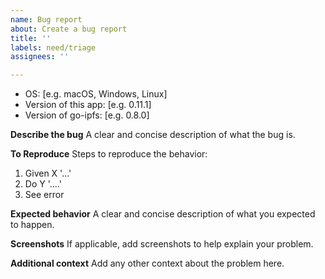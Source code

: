 ```yaml
---
name: Bug report
about: Create a bug report
title: ''
labels: need/triage
assignees: ''

---
```


- OS: [e.g. macOS, Windows, Linux]
- Version of this app: [e.g. 0.11.1]
- Version of go-ipfs: [e.g. 0.8.0]

**Describe the bug**
A clear and concise description of what the bug is.

**To Reproduce**
Steps to reproduce the behavior:
1. Given X '...'
2. Do Y '....'
4. See error

**Expected behavior**
A clear and concise description of what you expected to happen.

**Screenshots**
If applicable, add screenshots to help explain your problem.

**Additional context**
Add any other context about the problem here.
